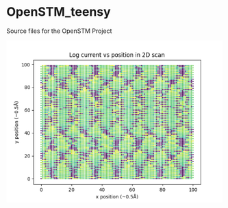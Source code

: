 # OpenSTM_teensy

Source files for the OpenSTM Project

![Initial Image as of 3/21/2021, Gold-on-Silicon sample](https://github.com/Arcturus314/OpenSTM_teensy/blob/main/gold_scan.png)
